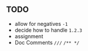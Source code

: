 ## TODO ##

* allow for negatives `-1`
* decide how to handle `1.2.3`
* assignment
* Doc Comments `///` `/** */`